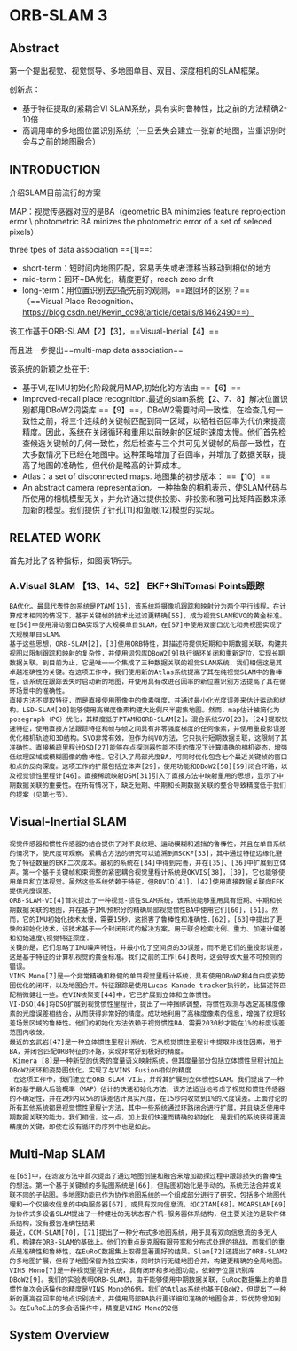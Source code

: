 # ORB-SLAM 3

## Abstract

第一个提出视觉、视觉惯导、多地图单目、双目、深度相机的SLAM框架。

创新点：
-  基于特征提取的紧耦合VI SLAM系统，具有实时鲁棒性，比之前的方法精确2-10倍
- 高调用率的多地图位置识别系统（一旦丢失会建立一张新的地图，当重识别时会与之前的地图融合）

## INTRODUCTION

介绍SLAM目前流行的方案

MAP：视觉传感器对应的是BA（geometric BA minimzies feature reprojection error \ photometric BA minizes the photometric error of a set of seleced pixels）

three tpes of data association ==[1]==:
- short-term：短时间内地图匹配，容易丢失或者漂移当移动到相似的地方 
- mid-term：回环+BA优化，精度更好，reach zero drift
- long-term：用位置识别去匹配先前的观测，==跟回环的区别？==
   （==Visual Place Recognition、https://blog.csdn.net/Kevin_cc98/article/details/81462490==）

该工作基于ORB-SLAM【2】【3】，==Visual-Inerial【4】==

而且进一步提出==multi-map data association==

该系统的新颖之处在于:
- 基于VI,在IMU初始化阶段就用MAP,初始化的方法由 ==【6】==
- Improved-recall place recognition.最近的slam系统【2、7、8】解决位置识别都用DBoW2词袋库 ==【9】==，DBoW2需要时间一致性，在检查几何一致性之前，将三个连续的关键帧匹配到同一区域，以牺牲召回率为代价来提高精度。因此，系统在关闭循环和重用以前映射的区域时速度太慢。他们首先检查候选关键帧的几何一致性，然后检查与三个共可见关键帧的局部一致性，在大多数情况下已经在地图中。这种策略增加了召回率，并增加了数据关联，提高了地图的准确性，但代价是略高的计算成本。
- Atlas：a set of disconnected maps. 地图集的初步版本： ==【10】==
- An abstract camera representation。一种抽象的相机表示，使SLAM代码与所使用的相机模型无关，并允许通过提供投影、非投影和雅可比矩阵函数来添加新的模型。我们提供了针孔[11]和鱼眼[12]模型的实现。

## RELATED WORK

首先对比了各种指标，如图表1所示。

### A.Visual SLAM 【13、14、52】 EKF+ShiTomasi Points跟踪

    BA优化。最具代表性的系统是PTAM[16]，该系统将摄像机跟踪和映射分为两个平行线程。在计算成本相同的情况下，基于关键帧的技术比过滤更精确[55]，成为视觉SLAM和VO的黄金标准。在[56]中使用滑动窗口BA实现了大规模单目SLAM，在[57]中使用双窗口优化和共视图实现了大规模单目SLAM。
    基于这些思想，ORB-SLAM[2]，[3]使用ORB特性，其描述符提供短期和中期数据关联，构建共视图以限制跟踪和映射的复杂性，并使用词包库DBoW2[9]执行循环关闭和重新定位，实现长期数据关联。到目前为止，它是唯一一个集成了三种数据关联的视觉SLAM系统，我们相信这是其卓越准确性的关键。在这项工作中，我们使用新的Atlas系统提高了其在纯视觉SLAM中的鲁棒性，该系统在跟踪丢失时启动新的地图，并使用具有改进召回率的新位置识别方法提高了其在循环场景中的准确性。
    直接方法不提取特征，而是直接使用图像中的像素强度，并通过最小化光度误差来估计运动和结构。LSD-SLAM[20]能够使用高梯度像素构建大比例尺半密集地图。然而，map估计被简化为posegraph（PG）优化，其精度低于PTAM和ORB-SLAM[2]。混合系统SVO[23]，[24]提取快速特征，使用直接方法跟踪特征和帧与帧之间具有非零强度梯度的任何像素，并使用重投影误差优化相机轨迹和3D结构。SVO非常有效，但作为纯VO方法，它只执行短期数据关联，这限制了其准确性。直接稀疏里程计DSO[27]能够在点探测器性能不佳的情况下计算精确的相机姿态，增强低纹理区域或模糊图像的鲁棒性。它引入了局部光度BA，可同时优化包含七个最近关键帧的窗口和点的反向深度。这项工作的扩展包括立体声[29]，使用功能和DBoW2[58][59]闭合环路，以及视觉惯性里程计[46]。直接稀疏映射DSM[31]引入了直接方法中映射重用的思想，显示了中期数据关联的重要性。在所有情况下，缺乏短期、中期和长期数据关联的整合导致精度低于我们的提案（见第七节）。

## Visual-Inertial SLAM

    视觉传感器和惯性传感器的结合提供了对不良纹理、运动模糊和遮挡的鲁棒性，并且在单目系统的情况下，使尺度可观察。紧耦合方法的研究可以追溯到MSCKF[33]，其中通过特征边缘化避免了特征数量的EKF二次成本。最初的系统在[34]中得到完善，并在[35]、[36]中扩展到立体声。第一个基于关键帧和束调整的紧密耦合视觉里程计系统是OKVIS[38]，[39]，它也能够使用单目和立体视觉。虽然这些系统依赖于特征，但ROVIO[41]，[42]使用直接数据关联向EFK提供光度误差。
    ORB-SLAM-VI[4]首次提出了一种视觉-惯性SLAM系统，该系统能够重用具有短期、中期和长期数据关联的地图，并在基于IMU预积分的精确局部视觉惯性BA中使用它们[60]，[61]。然而，它的IMU初始化技术太慢，需要15秒，这损害了鲁棒性和准确性.[62]，[63]中提出了更快的初始化技术，该技术基于一个封闭形式的解决方案，用于联合检索比例、重力、加速计偏差和初始速度\视觉特征深度.
    关键的是，它们忽略了IMU噪声特性，并最小化了空间点的3D误差，而不是它们的重投影误差，这是基于特征的计算机视觉的黄金标准。我们之前的工作[64]表明，这会导致大量不可预测的错误。
    VINS Mono[7]是一个非常精确和稳健的单目视觉里程计系统，具有使用DBoW2和4自由度姿势图优化的闭环，以及地图合并。特征跟踪是使用Lucas Kanade tracker执行的，比描述符匹配稍微健壮一些。在VIN核聚变[44]中，它已扩展到立体和立体惯性。
    VI-DSO[46]将DSO扩展到视觉惯性里程计，提出了一种捆绑调整，将惯性观测与选定高梯度像素的光度误差相结合，从而获得非常好的精度。成功地利用了高梯度像素的信息，增强了纹理较差场景区域的鲁棒性。他们的初始化方法依赖于视觉惯性BA，需要2030秒才能在1%的标度误差范围内收敛。
    最近的玄武岩[47]是一种立体惯性里程计系统，它从视觉惯性里程计中提取非线性因素，用于BA，并闭合匹配ORB特征的环路，实现非常好到极好的精度。
     Kimera [8]是一种新型的优秀的度量语义映射系统，但其度量部分包括立体惯性里程计加上DBoW2闭环和姿势图优化，实现了与VINS Fusion相似的精度
     在这项工作中，我们建立在ORB-SLAM-VI上，并将其扩展到立体惯性SLAM。我们提出了一种新的基于最大后验概率（MAP）估计的快速初始化方法，该方法适当地考虑了视觉和惯性传感器的不确定性，并在2秒内以5%的误差估计真实尺度，在15秒内收敛到1%的尺度误差。上面讨论的所有其他系统都是视觉惯性里程计方法，其中一些系统通过环路闭合进行扩展，并且缺乏使用中期数据关联的能力。我们相信，这一点，加上我们快速而精确的初始化，是我们的系统获得更高精度的关键，即使在没有循环的序列中也是如此。
     
## Multi-Map SLAM

    在[65]中，在滤波方法中首次提出了通过地图创建和融合来增加勘探过程中跟踪损失的鲁棒性的想法。第一个基于关键帧的多贴图系统是[66]，但贴图初始化是手动的，系统无法合并或关联不同的子贴图。多地图功能已作为协作地图系统的一个组成部分进行了研究，包括多个地图代理和一个仅接收信息的中央服务器[67]，或具有双向信息流，如C2TAM[68]。MOARSLAM[69]为协作式多设备SLAM提出了一种健壮的无状态客户机-服务器体系结构，但主要关注的是软件体系结构，没有报告准确性结果
    最近，CCM-SLAM[70]，[71]提出了一种分布式多地图系统，用于具有双向信息流的多无人机，构建在ORB-SLAM的基础上。他们的重点是克服有限带宽和分布式处理的挑战，而我们的重点是准确性和鲁棒性，在EuRoC数据集上取得显著更好的结果。Slam[72]还提出了ORB-SLAM2的多地图扩展，但将子地图保留为独立实体，同时执行无缝地图合并，构建更精确的全局地图。
    VINS Mono[7]是一种视觉里程计系统，具有闭环和多地图功能，依赖于位置识别库DBoW2[9]。我们的实验表明ORB-SLAM3，由于能够使用中期数据关联，EuRoc数据集上的单目惯性单次会话操作的精度是VINS Mono的6倍。我们的Atlas系统也基于DBoW2，但提出了一种新的更高召回率的地点识别技术，并使用局部BA执行更详细和准确的地图合并，将优势增加到3。在EuRoC上的多会话操作中，精度是VINS Mono的2倍
    
## System Overview







